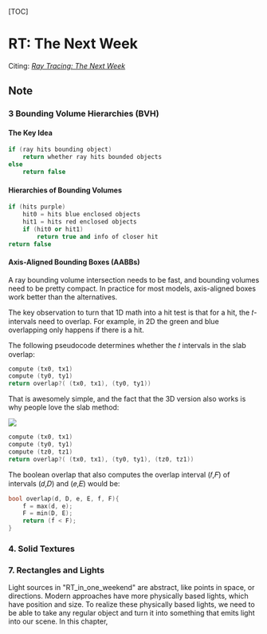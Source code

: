 [TOC]

# RT: The Next Week
Citing: 
[_Ray Tracing: The Next Week_](https://raytracing.github.io/books/RayTracingTheNextWeek.html)

## Note

### 3 Bounding Volume Hierarchies (BVH)

#### The Key Idea

```c++
if (ray hits bounding object)
    return whether ray hits bounded objects
else
    return false
```

#### Hierarchies of Bounding Volumes

```c++
if (hits purple)
    hit0 = hits blue enclosed objects
    hit1 = hits red enclosed objects
    if (hit0 or hit1)
        return true and info of closer hit
return false
```

#### Axis-Aligned Bounding Boxes (AABBs)

A ray bounding volume intersection needs to be fast, and bounding volumes need to be pretty compact. In practice for most models, axis-aligned boxes work better than the alternatives.

The key observation to turn that 1D math into a hit test is that for a hit, the 𝑡-intervals need to overlap. For example, in 2D the green and blue overlapping only happens if there is a hit.

The following pseudocode determines whether the 𝑡 intervals in the slab overlap:
```c++
compute (tx0, tx1)
compute (ty0, ty1)
return overlap?( (tx0, tx1), (ty0, ty1))
```

That is awesomely simple, and the fact that the 3D version also works is why people love the slab method:

![](https://raytracing.github.io/images/fig-2.04-ray-slab-interval.jpg)

```c++
compute (tx0, tx1)
compute (ty0, ty1)
compute (tz0, tz1)
return overlap?( (tx0, tx1), (ty0, ty1), (tz0, tz1))
```

The boolean overlap that also computes the overlap interval (𝑓,𝐹) of intervals (𝑑,𝐷) and (𝑒,𝐸) would be:
```c++
bool overlap(d, D, e, E, f, F){
    f = max(d, e);
    F = min(D, E);
    return (f < F);
}
```

### 4. Solid Textures

### 7. Rectangles and Lights

Light sources in "RT_in_one_weekend" are abstract, like points in space, or directions.
Modern approaches have more physically based lights, which have position and size.
To realize these physically based lights, we need to be able to take any regular object and turn it into something that emits light into our scene.
In this chapter, 